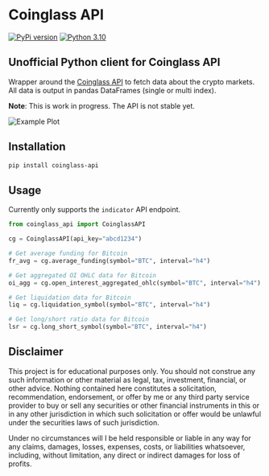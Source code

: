 # Coinglass API
[![PyPi version](https://img.shields.io/pypi/v/coinglass-api)](https://pypi.python.org/pypi/coinglass-api/)
[![Python 3.10](https://img.shields.io/badge/python-3.10-blue.svg)](https://www.python.org/downloads/release/python-3100//)
## Unofficial Python client for Coinglass API

Wrapper around the [Coinglass API](https://coinglass.com/pricing) to fetch data about the crypto markets.
All data is output in pandas DataFrames (single or multi index).

**Note**: This is work in progress. The API is not stable yet.

![Example Plot](https://github.com/dineshpinto/coinglass-api/blob/main/examples/example_plot.jpg?raw=true)

## Installation

```bash
pip install coinglass-api
```

## Usage

Currently only supports the `indicator` API endpoint.

```python
from coinglass_api import CoinglassAPI

cg = CoinglassAPI(api_key="abcd1234")

# Get average funding for Bitcoin
fr_avg = cg.average_funding(symbol="BTC", interval="h4")

# Get aggregated OI OHLC data for Bitcoin
oi_agg = cg.open_interest_aggregated_ohlc(symbol="BTC", interval="h4")

# Get liquidation data for Bitcoin
liq = cg.liquidation_symbol(symbol="BTC", interval="h4")

# Get long/short ratio data for Bitcoin
lsr = cg.long_short_symbol(symbol="BTC", interval="h4")
```


## Disclaimer

This project is for educational purposes only. You should not construe any such information or other material as legal,
tax, investment, financial, or other advice. Nothing contained here constitutes a solicitation, recommendation,
endorsement, or offer by me or any third party service provider to buy or sell any securities or other financial
instruments in this or in any other jurisdiction in which such solicitation or offer would be unlawful under the
securities laws of such jurisdiction.

Under no circumstances will I be held responsible or liable in any way for any claims, damages, losses, expenses, costs,
or liabilities whatsoever, including, without limitation, any direct or indirect damages for loss of profits.